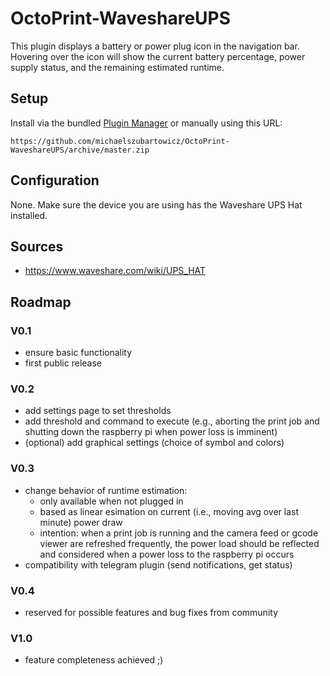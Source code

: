 # OctoPrint-WaveshareUPS

This plugin displays a battery or power plug icon in the navigation bar. Hovering over the icon will show the current battery percentage, power supply status, and the remaining estimated runtime.

## Setup

Install via the bundled [Plugin Manager](https://docs.octoprint.org/en/master/bundledplugins/pluginmanager.html)
or manually using this URL:

    https://github.com/michaelszubartowicz/OctoPrint-WaveshareUPS/archive/master.zip


## Configuration

None. Make sure the device you are using has the Waveshare UPS Hat installed.

## Sources

- https://www.waveshare.com/wiki/UPS_HAT

## Roadmap
### V0.1
- ensure basic functionality
- first public release
  
### V0.2
- add settings page to set thresholds
- add threshold and command to execute (e.g., aborting the print job and shutting down the raspberry pi when power loss is imminent)
- (optional) add graphical settings (choice of symbol and colors)

### V0.3
- change behavior of runtime estimation:
    -  only available when not plugged in
    - based as linear esimation on current (i.e., moving avg over last minute) power draw
    - intention: when a print job is running and the camera feed or gcode viewer are refreshed frequently, the power load should be reflected and considered when a power loss to the raspberry pi occurs
- compatibility with telegram plugin (send notifications, get status)

### V0.4 
- reserved for possible features and bug fixes from community

### V1.0
- feature completeness achieved ;)